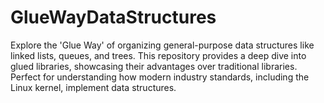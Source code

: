 # GlueWayDataStructures
Explore the 'Glue Way' of organizing general-purpose data structures like linked lists, queues, and trees. This repository provides a deep dive into glued libraries, showcasing their advantages over traditional libraries. Perfect for understanding how modern industry standards, including the Linux kernel, implement data structures.
